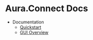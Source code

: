 # Aura.Connect Docs 

* Documentation
  * [Quickstart](/aura-connect/quickstart/)
  * [GUI Overview](/aura-connect/gui/)